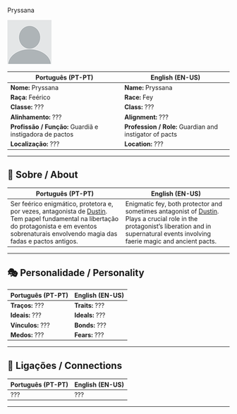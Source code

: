 Pryssana

![Pryssana](docs/assets/npc/npc_blank.png)

| **Português (PT-PT)** | **English (EN-US)** |
| --------------------- | ------------------- |
| **Nome:** Pryssana | **Name:** Pryssana |
| **Raça:** Feérico | **Race:** Fey |
| **Classe:** ??? | **Class:** ??? |
| **Alinhamento:** ??? | **Alignment:** ??? |
| **Profissão / Função:** Guardiã e instigadora de pactos | **Profession / Role:** Guardian and instigator of pacts |
| **Localização:** ??? | **Location:** ??? |

---

## 📖 Sobre / About

| **Português (PT-PT)** | **English (EN-US)** |
| --------------------- | ------------------- |
| Ser feérico enigmático, protetora e, por vezes, antagonista de [Dustin](pc_dustin_thorne.md). Tem papel fundamental na libertação do protagonista e em eventos sobrenaturais envolvendo magia das fadas e pactos antigos. | Enigmatic fey, both protector and sometimes antagonist of [Dustin](pc_dustin_thorne.md). Plays a crucial role in the protagonist’s liberation and in supernatural events involving faerie magic and ancient pacts. |

---

## 🎭 Personalidade / Personality

| **Português (PT-PT)** | **English (EN-US)** |
| --------------------- | ------------------- |
| **Traços:** ??? | **Traits:** ??? |
| **Ideais:** ??? | **Ideals:** ??? |
| **Vínculos:** ??? | **Bonds:** ??? |
| **Medos:** ??? | **Fears:** ??? |

---

## 🔗 Ligações / Connections

| **Português (PT-PT)** | **English (EN-US)** |
| --------------------- | ------------------- |
| ??? | ??? |

---
